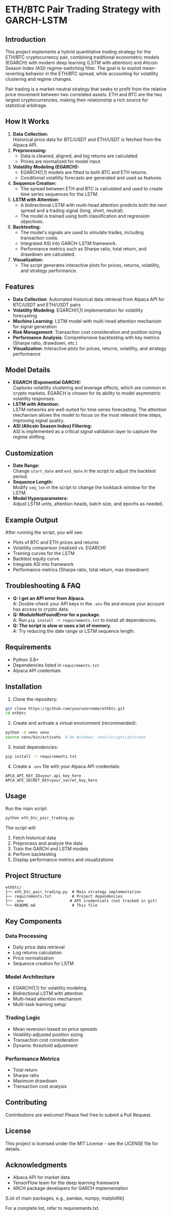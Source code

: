 # ETH/BTC Pair Trading Strategy with GARCH-LSTM

## Introduction

This project implements a hybrid quantitative trading strategy for the ETH/BTC cryptocurrency pair, combining traditional econometric models (EGARCH) with modern deep learning (LSTM with attention) and Altcoin Season Index (ASI) regime-switching filter. The goal is to exploit mean-reverting behavior in the ETH/BTC spread, while accounting for volatility clustering and regime changes.

Pair trading is a market-neutral strategy that seeks to profit from the relative price movement between two correlated assets. ETH and BTC are the two largest cryptocurrencies, making their relationship a rich source for statistical arbitrage.

## How It Works

1. **Data Collection:**  
   Historical price data for BTC/USDT and ETH/USDT is fetched from the Alpaca API.
2. **Preprocessing:**  
   - Data is cleaned, aligned, and log returns are calculated.  
   - Prices are normalized for model input.
3. **Volatility Modeling (EGARCH):**  
   - EGARCH(1,1) models are fitted to both BTC and ETH returns.  
   - Conditional volatility forecasts are generated and used as features.
4. **Sequence Creation:**  
   - The spread between ETH and BTC is calculated and used to create time series sequences for the LSTM.
5. **LSTM with Attention:**  
   - A bidirectional LSTM with multi-head attention predicts both the next spread and a trading signal (long, short, neutral).  
   - The model is trained using both classification and regression objectives.
6. **Backtesting:**  
   - The model's signals are used to simulate trades, including transaction costs.  
   - Integrated ASI into GARCH-LSTM framework.
   - Performance metrics such as Sharpe ratio, total return, and drawdown are calculated.
7. **Visualization:**  
   - The script generates interactive plots for prices, returns, volatility, and strategy performance.

## Features

- **Data Collection**: Automated historical data retrieval from Alpaca API for BTC/USDT and ETH/USDT pairs
- **Volatility Modeling**: EGARCH(1,1) implementation for volatility forecasting
- **Machine Learning**: LSTM model with multi-head attention mechanism for signal generation
- **Risk Management**: Transaction cost consideration and position sizing
- **Performance Analysis**: Comprehensive backtesting with key metrics (Sharpe ratio, drawdown, etc.)
- **Visualization**: Interactive plots for prices, returns, volatility, and strategy performance

## Model Details

- **EGARCH (Exponential GARCH):**  
  Captures volatility clustering and leverage effects, which are common in crypto markets. EGARCH is chosen for its ability to model asymmetric volatility responses.
- **LSTM with Attention:**  
  LSTM networks are well-suited for time series forecasting. The attention mechanism allows the model to focus on the most relevant time steps, improving signal quality.
- **ASI (Altcoin Season Index) Filtering:**  
  ASI is implemented as a critical signal validation layer to capture the regime shifting.

## Customization

- **Date Range:**  
  Change `start_date` and `end_date` in the script to adjust the backtest period.
- **Sequence Length:**  
  Modify `seq_len` in the script to change the lookback window for the LSTM.
- **Model Hyperparameters:**  
  Adjust LSTM units, attention heads, batch size, and epochs as needed.

## Example Output

After running the script, you will see:
- Plots of BTC and ETH prices and returns
- Volatility comparison (realized vs. EGARCH)
- Training curves for the LSTM
- Backtest equity curve
- Integrate ASI into framework
- Performance metrics (Sharpe ratio, total return, max drawdown)

## Troubleshooting & FAQ

- **Q: I get an API error from Alpaca.**  
  A: Double-check your API keys in the `.env` file and ensure your account has access to crypto data.
- **Q: ModuleNotFoundError for a package.**  
  A: Run `pip install -r requirements.txt` to install all dependencies.
- **Q: The script is slow or uses a lot of memory.**  
  A: Try reducing the date range or LSTM sequence length.

## Requirements

- Python 3.8+
- Dependencies listed in `requirements.txt`
- Alpaca API credentials

## Installation

1. Clone the repository:
```bash
git clone https://github.com/yourusername/ethbtc.git
cd ethbtc
```
2. Create and activate a virtual environment (recommended):
```bash
python -m venv venv
source venv/bin/activate  # On Windows: venv\Scripts\activate
```
3. Install dependencies:
```bash
pip install -r requirements.txt
```
4. Create a `.env` file with your Alpaca API credentials:
```
APCA_API_KEY_ID=your_api_key_here
APCA_API_SECRET_KEY=your_secret_key_here
```

## Usage

Run the main script:
```bash
python eth_btc_pair_trading.py
```

The script will:
1. Fetch historical data
2. Preprocess and analyze the data
3. Train the GARCH and LSTM models
4. Perform backtesting
5. Display performance metrics and visualizations

## Project Structure

```
ethbtc/
├── eth_btc_pair_trading.py  # Main strategy implementation
├── requirements.txt         # Project dependencies
├── .env                    # API credentials (not tracked in git)
└── README.md                # This file
```

## Key Components

### Data Processing
- Daily price data retrieval
- Log returns calculation
- Price normalization
- Sequence creation for LSTM

### Model Architecture
- EGARCH(1,1) for volatility modeling
- Bidirectional LSTM with attention
- Multi-head attention mechanism
- Multi-task learning setup

### Trading Logic
- Mean reversion based on price spreads
- Volatility-adjusted position sizing
- Transaction cost consideration
- Dynamic threshold adjustment

### Performance Metrics
- Total return
- Sharpe ratio
- Maximum drawdown
- Transaction cost analysis

## Contributing

Contributions are welcome! Please feel free to submit a Pull Request.

## License

This project is licensed under the MIT License - see the LICENSE file for details.

## Acknowledgments

- Alpaca API for market data
- TensorFlow team for the deep learning framework
- ARCH package developers for GARCH implementation

[List of main packages, e.g., pandas, numpy, matplotlib]

For a complete list, refer to requirements.txt.
